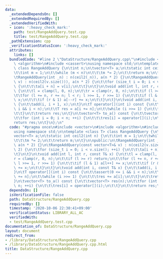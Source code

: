 ```yaml
---
data:
  _extendedDependsOn: []
  _extendedRequiredBy: []
  _extendedVerifiedWith:
  - icon: ':heavy_check_mark:'
    path: test/RangeAddQuery.test.cpp
    title: test/RangeAddQuery.test.cpp
  _pathExtension: cpp
  _verificationStatusIcon: ':heavy_check_mark:'
  attributes:
    links: []
  bundledCode: "#line 2 \"DataStructure/RangeAddQuery.cpp\"\n#include <vector>\n#include\
    \ <algorithm>\n#include <cassert>\nusing namespace std;\n\ntemplate <class T>\
    \ class RangeAddQuery {\n\tint n;\n\tvector<T> a;\n\tstatic int ceil2(int n) {\n\
    \t\tint m = 1;\n\t\twhile (m < n)\n\t\t\tm *= 2;\n\t\treturn m;\n\t}\n\npublic:\n\
    \tRangeAddQuery(int _n) : n(ceil2(_n)), a(n * 2) {}\n\tRangeAddQuery(const vector<T>&\
    \ v) : n(ceil2(v.size())), a(n * 2) {\n\t\tfor (size_t i = 0; i < v.size(); ++i)\
    \ {\n\t\t\ta[i + n] = v[i];\n\t\t}\n\t}\n\tvoid add(int l, int r, const T& x)\
    \ {\n\t\tl = clamp(l, 0, n);\n\t\tr = clamp(r, 0, n);\n\t\tif (l >= r) return;\n\
    \t\tfor (l += n, r += n; l < r; l >>= 1, r >>= 1) {\n\t\t\tif (l & 1) a[l++] +=\
    \ x;\n\t\t\tif (r & 1) a[--r] += x;\n\t\t}\n\t}\n\tvoid add(int i, const T& x)\
    \ {\n\t\tadd(i, i + 1, x);\n\t}\n\tT operator[](int i) const {\n\t\tassert(0 <=\
    \ i && i < n);\n\t\tT res = a[i += n];\n\t\twhile (i >>= 1) {\n\t\t\tres += a[i];\n\
    \t\t}\n\t\treturn res;\n\t}\n\tvector<T> to_a() const {\n\t\tvector<T> res(n);\n\
    \t\tfor (int i = 0; i < n; ++i) {\n\t\t\tres[i] = operator[](i);\n\t\t}\n\t\t\
    return res;\n\t}\n};\n"
  code: "#pragma once\n#include <vector>\n#include <algorithm>\n#include <cassert>\n\
    using namespace std;\n\ntemplate <class T> class RangeAddQuery {\n\tint n;\n\t\
    vector<T> a;\n\tstatic int ceil2(int n) {\n\t\tint m = 1;\n\t\twhile (m < n)\n\
    \t\t\tm *= 2;\n\t\treturn m;\n\t}\n\npublic:\n\tRangeAddQuery(int _n) : n(ceil2(_n)),\
    \ a(n * 2) {}\n\tRangeAddQuery(const vector<T>& v) : n(ceil2(v.size())), a(n *\
    \ 2) {\n\t\tfor (size_t i = 0; i < v.size(); ++i) {\n\t\t\ta[i + n] = v[i];\n\t\
    \t}\n\t}\n\tvoid add(int l, int r, const T& x) {\n\t\tl = clamp(l, 0, n);\n\t\t\
    r = clamp(r, 0, n);\n\t\tif (l >= r) return;\n\t\tfor (l += n, r += n; l < r;\
    \ l >>= 1, r >>= 1) {\n\t\t\tif (l & 1) a[l++] += x;\n\t\t\tif (r & 1) a[--r]\
    \ += x;\n\t\t}\n\t}\n\tvoid add(int i, const T& x) {\n\t\tadd(i, i + 1, x);\n\t\
    }\n\tT operator[](int i) const {\n\t\tassert(0 <= i && i < n);\n\t\tT res = a[i\
    \ += n];\n\t\twhile (i >>= 1) {\n\t\t\tres += a[i];\n\t\t}\n\t\treturn res;\n\t\
    }\n\tvector<T> to_a() const {\n\t\tvector<T> res(n);\n\t\tfor (int i = 0; i <\
    \ n; ++i) {\n\t\t\tres[i] = operator[](i);\n\t\t}\n\t\treturn res;\n\t}\n};"
  dependsOn: []
  isVerificationFile: false
  path: DataStructure/RangeAddQuery.cpp
  requiredBy: []
  timestamp: '2020-10-06 22:30:41+09:00'
  verificationStatus: LIBRARY_ALL_AC
  verifiedWith:
  - test/RangeAddQuery.test.cpp
documentation_of: DataStructure/RangeAddQuery.cpp
layout: document
redirect_from:
- /library/DataStructure/RangeAddQuery.cpp
- /library/DataStructure/RangeAddQuery.cpp.html
title: DataStructure/RangeAddQuery.cpp
---
```


